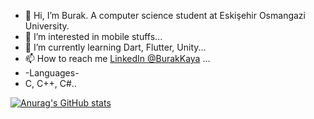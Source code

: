 - 👋 Hi, I’m Burak. A computer science student at Eskişehir Osmangazi University.
- 👀 I’m interested in mobile stuffs...
- 🌱 I’m currently learning Dart, Flutter, Unity...
- 📫 How to reach me [LinkedIn @BurakKaya](https://www.linkedin.com/in/burak-kaya-ab4025148/) ...
- -Languages- 
- C, C++, C#..

[![Anurag's GitHub stats](https://github-readme-stats.vercel.app/api?username=burakkayya)](https://github.com/anuraghazra/github-readme-stats)

<!---
burakkayya/burakkayya is a ✨ special ✨ repository because its `README.md` (this file) appears on your GitHub profile.
You can click the Preview link to take a look at your changes.
--->

